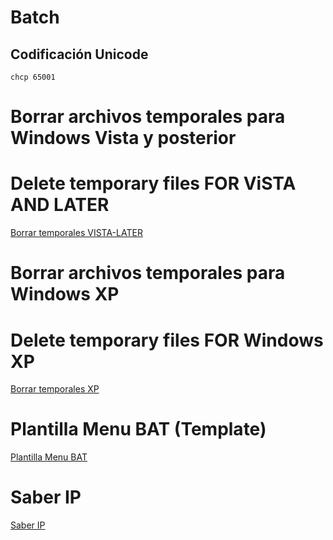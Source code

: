 # Batch
## Codificación Unicode
```batch
chcp 65001
```

# Borrar archivos temporales para Windows Vista y posterior
# Delete temporary files FOR ViSTA AND LATER

[Borrar temporales VISTA-LATER](https://github.com/ComandPromt/Batch/blob/master/borrartemp.bat)

# Borrar archivos temporales para Windows XP
# Delete temporary files FOR Windows XP
[Borrar temporales XP](https://github.com/ComandPromt/Batch/blob/master/borrartemp_XP.Cmd)

# Plantilla Menu BAT   (Template)
[Plantilla Menu BAT](https://github.com/ComandPromt/Batch/blob/master/plantilla%20menu.bat)

# Saber IP
[Saber IP](https://github.com/ComandPromt/Batch/blob/master/saber_ip.bat)

